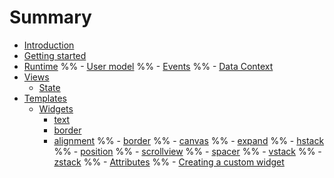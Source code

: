 # Summary

- [Introduction](./introduction.md)
- [Getting started](./getting-started.md)
- [Runtime](./runtime.md)
    %% - [User model](./templates/usermodel.md)
    %% - [Events](./templates/events.md)
    %% - [Data Context](./templates/data-ctx.md)
- [Views](./views.md)
    - [State](./templates/state.md)
- [Templates](./templates.md)
    - [Widgets](./templates/widgets.md)
        - [text](./templates/widgets/text.md)
        - [border](./templates/widgets/border.md)
        - [alignment](./templates/widgets/alignment.md)
    %%     - [border](./templates/border.md)
    %%     - [canvas](./templates/canvas.md)
    %%     - [expand](./templates/expand.md)
    %%     - [hstack](./templates/hstack.md)
    %%     - [position](./templates/position.md)
    %%     - [scrollview](./templates/scrollview.md)
    %%     - [spacer](./templates/spacer.md)
    %%     - [vstack](./templates/vstack.md)
    %%     - [zstack](./templates/zstack.md)
    %% - [Attributes](./templates/attributes.md)
    %% - [Creating a custom widget](./templates/creating-custom-widget.md)

